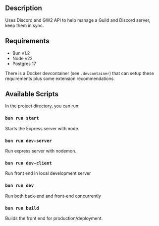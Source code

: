 ## Description

Uses Discord and GW2 API to help manage a Guild and Discord server, keep them in sync.

## Requirements

- Bun v1.2
- Node v22
- Postgres 17

There is a Docker devcontainer (see `.devcontainer`) that can setup these requirements plus some extension recommendations.

## Available Scripts

In the project directory, you can run:

### `bun run start`

Starts the Express server with node.

### `bun run dev-server`

Run express server with nodemon.

### `bun run dev-client`

Run front end in local development server

### `bun run dev`

Run both back-end and front-end concurrently

### `bun run build`

Builds the front end for production/deployment.
